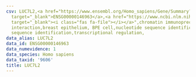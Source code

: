 ```yaml
---
csv: LUC7L2,<a href="https://www.ensembl.org/Homo_sapiens/Gene/Summary?db=core;g=ENSG00000146963"
  target="_blank">ENSG00000146963</a>,<a href="https://www.ncbi.nlm.nih.gov/pubmed/22863008"
  target="_blank"><i class="fas fa-file"></i></a>",chromatin immunoprecipitation assay,direct
  interaction,breast epithelium, BPE cell,nucleotide sequence identification,nucleotide
  sequence identification,transcriptional regulation,
data_alias: LUC7L2
data_id: ENSG00000146963
data_numevidence: 1
data_species: Homo sapiens
data_taxid: '9606'
title: LUC7L2
---
```

